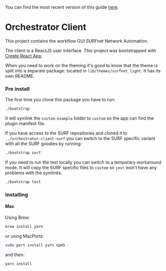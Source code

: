 You can find the most recent version of this guide [here](https://git.ia.surfsara.nl/netdev/automation/projects/orchestrator-client/-/blob/dev/README.md).

# Orchestrator Client

This project contains the workflow GUI SURFnet Network Automation.

The client is a ReactJS user interface. This project was bootstrapped with
[Create React App](https://github.com/facebookincubator/create-react-app).

When you need to work on the theming it's good to know that the theme is split into a separate
package: located in `lib/themes/surfnet_light`. It has its own README.

### Pre install

The first time you clone this package you have to run:
```sh
./bootstrap
```
It will symlink the `custom-example` folder to `custom` so the app can find the plugin manifest file.

If you have access to the SURF repositories and cloned it to `../orchestrator-client-surf` you can switch
to the SURF specific variant with all the SURF goodies by running:

```sh
./bootstrap surf
```

If you need to run the test locally you can switch to a temporary workaround mode. It will copy the SURF specific
files to `custom` so `jest` won't have any problems with the symlinks.

```sh
./bootstrap test
```

### Installing

#### Mac

Using Brew:

```sh
brew install yarn
```

or using MacPorts:

```sh
sudo port install yarn npm5
```

and then:

```sh
yarn install
```
